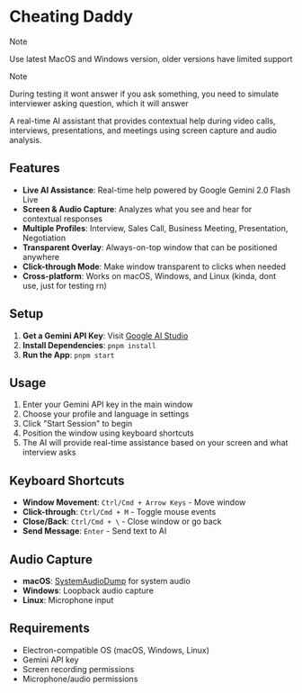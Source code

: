 # Cheating Daddy

> [!NOTE]  
> Use latest MacOS and Windows version, older versions have limited support

> [!NOTE]  
> During testing it wont answer if you ask something, you need to simulate interviewer asking question, which it will answer

A real-time AI assistant that provides contextual help during video calls, interviews, presentations, and meetings using screen capture and audio analysis.

## Features

-   **Live AI Assistance**: Real-time help powered by Google Gemini 2.0 Flash Live
-   **Screen & Audio Capture**: Analyzes what you see and hear for contextual responses
-   **Multiple Profiles**: Interview, Sales Call, Business Meeting, Presentation, Negotiation
-   **Transparent Overlay**: Always-on-top window that can be positioned anywhere
-   **Click-through Mode**: Make window transparent to clicks when needed
-   **Cross-platform**: Works on macOS, Windows, and Linux (kinda, dont use, just for testing rn)

## Setup

1. **Get a Gemini API Key**: Visit [Google AI Studio](https://aistudio.google.com/apikey)
2. **Install Dependencies**: `pnpm install`
3. **Run the App**: `pnpm start`

## Usage

1. Enter your Gemini API key in the main window
2. Choose your profile and language in settings
3. Click "Start Session" to begin
4. Position the window using keyboard shortcuts
5. The AI will provide real-time assistance based on your screen and what interview asks

## Keyboard Shortcuts

-   **Window Movement**: `Ctrl/Cmd + Arrow Keys` - Move window
-   **Click-through**: `Ctrl/Cmd + M` - Toggle mouse events
-   **Close/Back**: `Ctrl/Cmd + \` - Close window or go back
-   **Send Message**: `Enter` - Send text to AI

## Audio Capture

-   **macOS**: [SystemAudioDump](https://github.com/Mohammed-Yasin-Mulla/Sound) for system audio
-   **Windows**: Loopback audio capture
-   **Linux**: Microphone input

## Requirements

-   Electron-compatible OS (macOS, Windows, Linux)
-   Gemini API key
-   Screen recording permissions
-   Microphone/audio permissions
